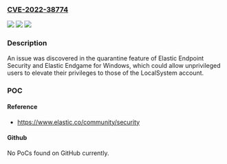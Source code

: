 ### [CVE-2022-38774](https://cve.mitre.org/cgi-bin/cvename.cgi?name=CVE-2022-38774)
![](https://img.shields.io/static/v1?label=Product&message=Elastic%20Endpoint%20Security%20and%20Elastic%20Endgame%20Security&color=blue)
![](https://img.shields.io/static/v1?label=Version&message=Elastic%20Security%20versions%20up%20to%207.17.6%20and%208.3.3%20and%20Elastic%20Endgame%20versions%20up%20to%203.62.2%20&color=brightgreen)
![](https://img.shields.io/static/v1?label=Vulnerability&message=CWE-269&color=brightgreen)

### Description

An issue was discovered in the quarantine feature of Elastic Endpoint Security and Elastic Endgame for Windows, which could allow unprivileged users to elevate their privileges to those of the LocalSystem account.

### POC

#### Reference
- https://www.elastic.co/community/security

#### Github
No PoCs found on GitHub currently.

